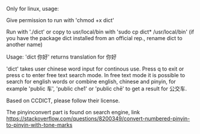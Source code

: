 Only for linux, usage:

Give permission to run with 'chmod +x dict'

Run with './dict' or copy to usr/local/bin with 'sudo cp dict* /usr/local/bin' (if you have the package dict installed from an official rep., rename dict to another name)

Usage: 'dict 你好' returns translation for 你好

'dict' takes user chinese word input for continous use. Press q to exit or press c to enter free text search mode. In free text mode it is possible to search for english words or combine english, chinese and pinyin, for example 'public 车', 'public che1' or 'public chē' to get a result for 公交车.

Based on CCDICT, please follow their license.

The pinyinconvert part is found on search engine, link https://stackoverflow.com/questions/8200349/convert-numbered-pinyin-to-pinyin-with-tone-marks
